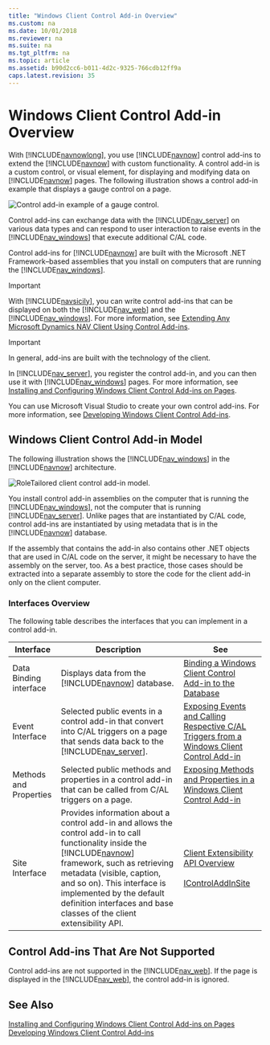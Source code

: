 ```yaml
---
title: "Windows Client Control Add-in Overview"
ms.custom: na
ms.date: 10/01/2018
ms.reviewer: na
ms.suite: na
ms.tgt_pltfrm: na
ms.topic: article
ms.assetid: b90d2cc6-b011-4d2c-9325-766cdb12ff9a
caps.latest.revision: 35
---
```

# Windows Client Control Add-in Overview
With [!INCLUDE[navnowlong](includes/navnowlong_md.md)], you use [!INCLUDE[navnow](includes/navnow_md.md)] control add-ins to extend the [!INCLUDE[navnow](includes/navnow_md.md)] with custom functionality. A control add-in is a custom control, or visual element, for displaying and modifying data on [!INCLUDE[navnow](includes/navnow_md.md)] pages. The following illustration shows a control add-in example that displays a gauge control on a page.  

 ![Control add&#45;in example of a gauge control.](media/NAV_ControlAddin_Gauge_Example.png "NAV\_ControlAddin\_Gauge\_Example")  

 Control add-ins can exchange data with the [!INCLUDE[nav_server](includes/nav_server_md.md)] on various data types and can respond to user interaction to raise events in the [!INCLUDE[nav_windows](includes/nav_windows_md.md)] that execute additional C/AL code.  

 Control add-ins for [!INCLUDE[navnow](includes/navnow_md.md)] are built with the Microsoft .NET Framework–based assemblies that you install on computers that are running the [!INCLUDE[nav_windows](includes/nav_windows_md.md)].  

> [!IMPORTANT]  
>  With [!INCLUDE[navsicily](includes/navsicily_md.md)], you can write control add-ins that can be displayed on both the [!INCLUDE[nav_web](includes/nav_web_md.md)] and the [!INCLUDE[nav_windows](includes/nav_windows_md.md)]. For more information, see [Extending Any Microsoft Dynamics NAV Client Using Control Add-ins](Extending-Any-Microsoft-Dynamics-NAV-Client-Using-Control-Add-ins.md).  

> [!IMPORTANT]  
>  In general, add-ins are built with the technology of the client.  

 In [!INCLUDE[nav_server](includes/nav_server_md.md)], you register the control add-in, and you can then use it with [!INCLUDE[nav_windows](includes/nav_windows_md.md)] pages. For more information, see [Installing and Configuring Windows Client Control Add-ins on Pages](Installing-and-Configuring-Windows-Client-Control-Add-ins-on-Pages.md).  

 You can use Microsoft Visual Studio to create your own control add-ins. For more information, see [Developing Windows Client Control Add-ins](Developing-Windows-Client-Control-Add-ins.md).  

## Windows Client Control Add-in Model  
 The following illustration shows the [!INCLUDE[nav_windows](includes/nav_windows_md.md)] in the [!INCLUDE[navnow](includes/navnow_md.md)] architecture.  

 ![RoleTailored client control add&#45;in model.](media/NAVRTCControlAddinArchitecture.png "NAVRTCControlAddinArchitecture")  

 You install control add-in assemblies on the computer that is running the [!INCLUDE[nav_windows](includes/nav_windows_md.md)], not the computer that is running [!INCLUDE[nav_server](includes/nav_server_md.md)]. Unlike pages that are instantiated by C/AL code, control add-ins are instantiated by using metadata that is in the [!INCLUDE[navnow](includes/navnow_md.md)] database.  

 If the assembly that contains the add-in also contains other .NET objects that are used in C/AL code on the server, it might be necessary to have the assembly on the server, too. As a best practice, those cases should be extracted into a separate assembly to store the code for the client add-in only on the client computer.  

### Interfaces Overview  
 The following table describes the interfaces that you can implement in a control add-in.  

|Interface|Description|See|  
|---------------|-----------------|---------|  
|Data Binding interface|Displays data from the [!INCLUDE[navnow](includes/navnow_md.md)] database.|[Binding a Windows Client Control Add-in to the Database](Binding-a-Windows-Client-Control-Add-in-to-the-Database.md)|  
|Event Interface|Selected public events in a control add-in that convert into C/AL triggers on a page that sends data back to the [!INCLUDE[nav_server](includes/nav_server_md.md)].|[Exposing Events and Calling Respective C/AL Triggers from a Windows Client Control Add-in](Exposing-Events-and-Calling-Respective-C-AL-Triggers-from-a-Windows-Client-Control-Add-in.md)|  
|Methods and Properties|Selected public methods and properties in a control add-in that can be called from C/AL triggers on a page.|[Exposing Methods and Properties in a Windows Client Control Add-in](Exposing-Methods-and-Properties-in-a-Windows-Client-Control-Add-in.md)|  
|Site Interface|Provides information about a control add-in and allows the control add-in to call functionality inside the [!INCLUDE[navnow](includes/navnow_md.md)] framework, such as retrieving metadata \(visible, caption, and so on\). This interface is implemented by the default definition interfaces and base classes of the client extensibility API.|[Client Extensibility API Overview](Client-Extensibility-API-Overview.md)<br /><br /> [IControlAddInSite](assetId:///T:Microsoft.Dynamics.Framework.UI.Extensibility.IControlAddInSite)|  

## Control Add-ins That Are Not Supported  
 Control add-ins are not supported in the [!INCLUDE[nav_web](includes/nav_web_md.md)]. If the page is displayed in the [!INCLUDE[nav_web](includes/nav_web_md.md)], the control add-in is ignored.  

## See Also  
 [Installing and Configuring Windows Client Control Add-ins on Pages](Installing-and-Configuring-Windows-Client-Control-Add-ins-on-Pages.md)   
 [Developing Windows Client Control Add-ins](Developing-Windows-Client-Control-Add-ins.md)
